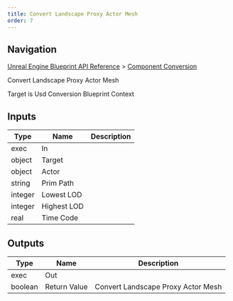 ```yaml
---
title: Convert Landscape Proxy Actor Mesh
order: 7
---
```

## Navigation

[Unreal Engine Blueprint API Reference](https://dev.epicgames.com/documentation/en-us/unreal-engine/BlueprintAPI) > [Component Conversion](https://dev.epicgames.com/documentation/en-us/unreal-engine/BlueprintAPI/ComponentConversion)

Convert Landscape Proxy Actor Mesh

Target is Usd Conversion Blueprint Context

## Inputs

| Type | Name | Description |
| --- | --- | --- |
| exec | In |  |
| object | Target |  |
| object | Actor |  |
| string | Prim Path |  |
| integer | Lowest LOD |  |
| integer | Highest LOD |  |
| real | Time Code |  |

## Outputs

| Type | Name | Description |
| --- | --- | --- |
| exec | Out |  |
| boolean | Return Value | Convert Landscape Proxy Actor Mesh |
